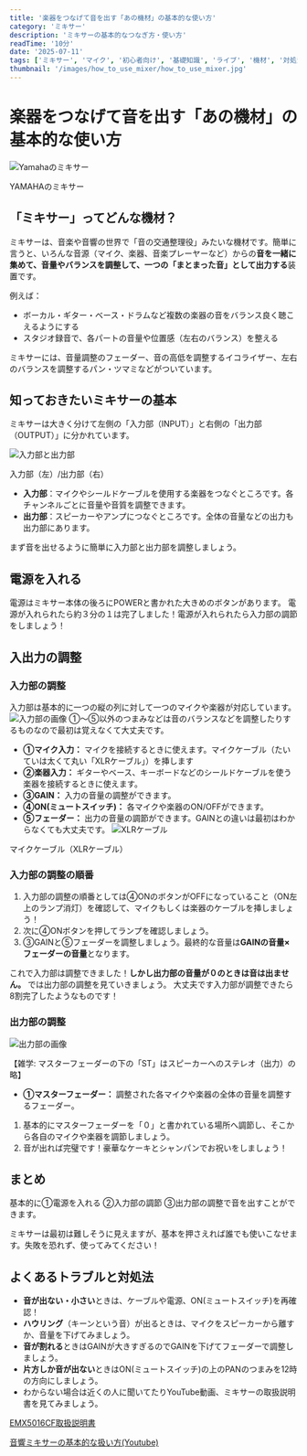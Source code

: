 ```yaml
---
title: '楽器をつなげて音を出す「あの機材」の基本的な使い方'
category: 'ミキサー'
description: 'ミキサーの基本的なつなぎ方・使い方'
readTime: '10分'
date: '2025-07-11'
tags: ['ミキサー', 'マイク', '初心者向け', '基礎知識', 'ライブ', '機材', '対処法']
thumbnail: '/images/how_to_use_mixer/how_to_use_mixer.jpg'
---
```


# 楽器をつなげて音を出す「あの機材」の基本的な使い方

![Yamahaのミキサー](/images/how_to_use_mixer/how_to_use_mixer.jpg)

<div className='sidenote'>YAMAHAのミキサー</div>

## 「ミキサー」ってどんな機材？
ミキサーは、音楽や音響の世界で「音の交通整理役」みたいな機材です。簡単に言うと、いろんな音源（マイク、楽器、音楽プレーヤーなど）からの**音を一緒に集めて、音量やバランスを調整して、一つの「まとまった音」として出力する**装置です。

例えば：
- ボーカル・ギター・ベース・ドラムなど複数の楽器の音をバランス良く聴こえるようにする
- スタジオ録音で、各パートの音量や位置感（左右のバランス）を整える

ミキサーには、音量調整のフェーダー、音の高低を調整するイコライザー、左右のバランスを調整するパン・ツマミなどがついています。

## 知っておきたいミキサーの基本
ミキサーは大きく分けて左側の「入力部（INPUT）」と右側の「出力部（OUTPUT）」に分かれています。

![入力部と出力部](/images/how_to_use_mixer/io.png)
<div className='sidenote'>入力部（左）/出力部（右）</div>

- **入力部**：マイクやシールドケーブルを使用する楽器をつなぐところです。各チャンネルごとに音量や音質を調整できます。
- **出力部**：スピーカーやアンプにつなぐところです。全体の音量などの出力も出力部にあります。

まず音を出せるように簡単に入力部と出力部を調整しましょう。

## 電源を入れる
電源はミキサー本体の後ろにPOWERと書かれた大きめのボタンがあります。
電源が入れられたら約３分の１は完了しました！電源が入れられたら入力部の調節をしましょう！

## 入出力の調整

### 入力部の調整
入力部は基本的に一つの縦の列に対して一つのマイクや楽器が対応しています。
![入力部の画像](/images/how_to_use_mixer/input.png)
①～⑤以外のつまみなどは音のバランスなどを調整したりするものなので最初は覚えなくて大丈夫です。
- **①マイク入力：** マイクを接続するときに使えます。マイクケーブル（たいていは太くて丸い「XLRケーブル」）を挿します
- **②楽器入力：** ギターやベース、キーボードなどのシールドケーブルを使う楽器を接続するときに使えます。
- **③GAIN：** 入力の音量の調整ができます。
- **④ON(ミュートスイッチ)：** 各マイクや楽器のON/OFFができます。
- **⑤フェーダー：** 出力の音量の調節ができます。GAINとの違いは最初はわからなくても大丈夫です。
![XLRケーブル](/images/how_to_use_mixer/XLRCable.jpg)
<div className='sidenote'>マイクケーブル（XLRケーブル）</div>


### 入力部の調整の順番
1. 入力部の調整の順番としては④ONのボタンがOFFになっていること（ON左上のランプ消灯）を確認して、マイクもしくは楽器のケーブルを挿しましょう！
1. 次に④ONボタンを押してランプを確認しましょう。
1. ③GAINと⑤フェーダーを調整しましょう。最終的な音量は**GAINの音量×フェーダーの音量**となります。

これで入力部は調整できました！**しかし出力部の音量が０のときは音は出ません。** では出力部の調整を見ていきましょう。
大丈夫です入力部が調整できたら8割完了したようなものです！

### 出力部の調整
![出力部の画像](/images/how_to_use_mixer/output.png)
<div className='sidenote'>【雑学: マスターフェーダーの下の「ST」はスピーカーへのステレオ（出力）の略】</div>

- **①マスターフェーダー：** 調整された各マイクや楽器の全体の音量を調整するフェーダー。
1. 基本的にマスターフェーダーを「０」と書かれている場所へ調節し、そこから各自のマイクや楽器を調節しましょう。
1. 音が出れば完璧です！豪華なケーキとシャンパンでお祝いをしましょう！


## まとめ
基本的に①電源を入れる ②入力部の調節 ③出力部の調整で音を出すことができます。

ミキサーは最初は難しそうに見えますが、基本を押さえれば誰でも使いこなせます。失敗を恐れず、使ってみてください！

## よくあるトラブルと対処法

- **音が出ない・小さい**ときは、ケーブルや電源、ON(ミュートスイッチ)を再確認！
- **ハウリング**（キーンという音）が出るときは、マイクをスピーカーから離すか、音量を下げてみましょう。
- **音が割れる**ときはGAINが大きすぎるのでGAINを下げてフェーダーで調整しましょう。
- **片方しか音が出ない**ときはON(ミュートスイッチ)の上のPANのつまみを12時の方向にしましょう。
- わからない場合は近くの人に聞いてたりYouTube動画、ミキサーの取扱説明書を見てみましょう。

[EMX5016CF取扱説明書](https://jp.yamaha.com/files/download/other_assets/3/322663/emx5016cf_ja_om_e0.pdf)

[音響ミキサーの基本的な扱い方(Youtube)]("https://www.youtube.com/embed/VEPXzsQUufA")